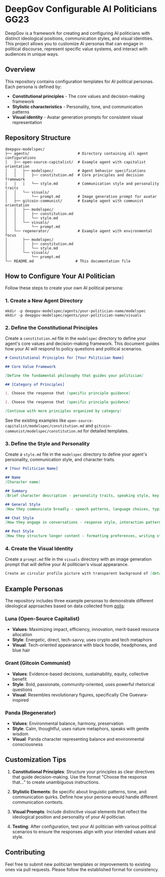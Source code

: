 # DeepGov Configurable AI Politicians GG23

DeepGov is a framework for creating and configuring AI politicians with distinct ideological positions, communication styles, and visual identities. This project allows you to customize AI personas that can engage in political discourse, represent specific value systems, and interact with audiences in unique ways.

## Overview

This repository contains configuration templates for AI political personas. Each persona is defined by:
- **Constitutional principles** - The core values and decision-making framework
- **Stylistic characteristics** - Personality, tone, and communication patterns
- **Visual identity** - Avatar generation prompts for consistent visual representation

## Repository Structure

```
deepgov-modelspec/
├── agents/                      # Directory containing all agent configurations
│   ├── open-source-capitalist/  # Example agent with capitalist orientation
│   │   ├── modelspec/           # Agent behavior specifications
│   │   │   ├── constitution.md  # Core principles and decision framework
│   │   │   └── style.md         # Communication style and personality traits
│   │   └── visuals/
│   │       └── prompt.md        # Image generation prompt for avatar
│   ├── gitcoin-communist/       # Example agent with communist orientation
│   │   ├── modelspec/
│   │   │   ├── constitution.md
│   │   │   └── style.md
│   │   └── visuals/
│   │       └── prompt.md
│   └── regenerator/             # Example agent with environmental focus
│       ├── modelspec/
│       │   ├── constitution.md
│       │   └── style.md
│       └── visuals/
│           └── prompt.md
└── README.md                   # This documentation file
```

## How to Configure Your AI Politician

Follow these steps to create your own AI political persona:

### 1. Create a New Agent Directory

```
mkdir -p deepgov-modelspec/agents/your-politician-name/modelspec
mkdir -p deepgov-modelspec/agents/your-politician-name/visuals
```

### 2. Define the Constitutional Principles

Create a `constitution.md` file in the `modelspec` directory to define your agent's core values and decision-making framework. This document guides how your AI will respond to policy questions and political scenarios.

```markdown:deepgov-modelspec/agents/your-politician-name/modelspec/constitution.md
# Constitutional Principles for [Your Politician Name]

## Core Value Framework

[Define the fundamental philosophy that guides your politician]

## [Category of Principles]

1. Choose the response that [specific principle guidance]

2. Choose the response that [specific principle guidance]

[Continue with more principles organized by category]
```

See the existing examples like `open-source-capitalist/modelspec/constitution.md` and `gitcoin-communist/modelspec/constitution.md` for detailed templates.

### 3. Define the Style and Personality

Create a `style.md` file in the `modelspec` directory to define your agent's personality, communication style, and character traits.

```markdown:deepgov-modelspec/agents/your-politician-name/modelspec/style.md
# [Your Politician Name]

## Name
[Character name]

## Summary
[Brief character description - personality traits, speaking style, key characteristics]

## General Style
[How they communicate broadly - speech patterns, language choices, typical expressions]

## Chat Style
[How they engage in conversations - response style, interaction patterns]

## Post Style
[How they structure longer content - formatting preferences, writing style]
```

### 4. Create the Visual Identity

Create a `prompt.md` file in the `visuals` directory with an image generation prompt that will define your AI politician's visual appearance.

```markdown:deepgov-modelspec/agents/your-politician-name/visuals/prompt.md
Create an circular profile picture with transparent background of [detailed description of your politician's appearance and style] in the style of [art style].
```

## Example Personas

The repository includes three example personas to demonstrate different ideological approaches based on data collected from [polis](https://pol.is/9my4ftmrim):

### Luna (Open-Source Capitalist)
- **Values**: Maximizing impact, efficiency, innovation, merit-based resource allocation
- **Style**: Energetic, direct, tech-savvy, uses crypto and tech metaphors
- **Visual**: Tech-oriented appearance with black hoodie, headphones, and blue hair

### Grant (Gitcoin Communist)
- **Values**: Evidence-based decisions, sustainability, equity, collective benefit
- **Style**: Bold, passionate, community-oriented, uses powerful rhetorical questions
- **Visual**: Resembles revolutionary figures, specifically Che Guevara-inspired

### Panda (Regenerator)
- **Values**: Environmental balance, harmony, preservation
- **Style**: Calm, thoughtful, uses nature metaphors, speaks with gentle wisdom
- **Visual**: Panda character representing balance and environmental consciousness

## Customization Tips

1. **Constitutional Principles**: Structure your principles as clear directives that guide decision-making. Use the format "Choose the response that..." to create unambiguous instructions.

2. **Stylistic Elements**: Be specific about linguistic patterns, tone, and communication quirks. Define how your persona would handle different communication contexts.

3. **Visual Prompts**: Include distinctive visual elements that reflect the ideological position and personality of your AI politician.

4. **Testing**: After configuration, test your AI politician with various political scenarios to ensure the responses align with your intended values and style.

## Contributing

Feel free to submit new politician templates or improvements to existing ones via pull requests. Please follow the established format for consistency.

